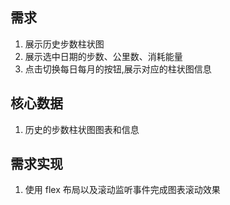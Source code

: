 ## 需求

1.  展示历史步数柱状图
2.  展示选中日期的步数、公里数、消耗能量
3.  点击切换每日每月的按钮,展示对应的柱状图信息

## 核心数据

1.  历史的步数柱状图图表和信息

## 需求实现

1.  使用 flex 布局以及滚动监听事件完成图表滚动效果
